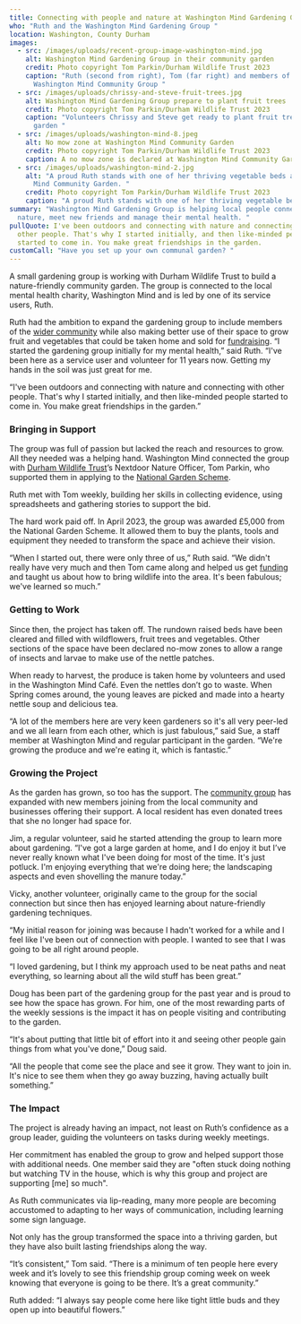 ```yaml
---
title: Connecting with people and nature at Washington Mind Gardening Group
who: "Ruth and the Washington Mind Gardening Group "
location: Washington, County Durham
images:
  - src: /images/uploads/recent-group-image-washington-mind.jpg
    alt: Washington Mind Gardening Group in their community garden
    credit: Photo copyright Tom Parkin/Durham Wildlife Trust 2023
    caption: "Ruth (second from right), Tom (far right) and members of the
      Washington Mind Community Group "
  - src: /images/uploads/chrissy-and-steve-fruit-trees.jpg
    alt: Washington Mind Gardening Group prepare to plant fruit trees
    credit: Photo copyright Tom Parkin/Durham Wildlife Trust 2023
    caption: "Volunteers Chrissy and Steve get ready to plant fruit trees in the
      garden "
  - src: /images/uploads/washington-mind-8.jpeg
    alt: No mow zone at Washington Mind Community Garden
    credit: Photo copyright Tom Parkin/Durham Wildlife Trust 2023
    caption: A no mow zone is declared at Washington Mind Community Garden
  - src: /images/uploads/washington-mind-2.jpg
    alt: "A proud Ruth stands with one of her thriving vegetable beds at Washington
      Mind Community Garden. "
    credit: Photo copyright Tom Parkin/Durham Wildlife Trust 2023
    caption: "A proud Ruth stands with one of her thriving vegetable beds "
summary: "Washington Mind Gardening Group is helping local people connect with
  nature, meet new friends and manage their mental health. "
pullQuote: I've been outdoors and connecting with nature and connecting with
  other people. That's why I started initially, and then like-minded people
  started to come in. You make great friendships in the garden.
customCall: "Have you set up your own communal garden? "
---
```

A small gardening group is working with Durham Wildlife Trust to build a nature-friendly community garden. The group is connected to the local mental health charity, Washington Mind and is led by one of its service users, Ruth. 

Ruth had the ambition to expand the gardening group to include members of the [wider community](https://nextdoornaturehub.org.uk/guides/reaching-people-in-your-community) while also making better use of their space to grow fruit and vegetables that could be taken home and sold for [fundraising](https://nextdoornaturehub.org.uk/guides/how-to-run-a-fundraising-event). 
“I started the gardening group initially for my mental health,” said Ruth. “I've been here as a service user and volunteer for 11 years now. Getting my hands in the soil was just great for me.

“I've been outdoors and connecting with nature and connecting with other people. That's why I started initially, and then like-minded people started to come in. You make great friendships in the garden.”

### Bringing in Support

The group was full of passion but lacked the reach and resources to grow. All they needed was a helping hand. Washington Mind connected the group with [Durham Wildlife Trust](https://www.durhamwt.com/nextdoor-nature)’s Nextdoor Nature Officer, Tom Parkin, who supported them in applying to the [National Garden Scheme](https://ngs.org.uk/?gad_source=1&gclid=CjwKCAjww_iwBhApEiwAuG6ccPdYRnhGksfst-WFVnBaZgvbAzqjx3sEaNkFkMtEm90m6A0TkGLMWhoCFp4QAvD_BwE).

Ruth met with Tom weekly, building her skills in collecting evidence, using spreadsheets and gathering stories to support the bid. 

The hard work paid off. In April 2023, the group was awarded £5,000 from the National Garden Scheme. It allowed them to buy the plants, tools and equipment they needed to transform the space and achieve their vision. 

“When I started out, there were only three of us,” Ruth said. “We didn't really have very much and then Tom came along and helped us get [funding ](https://nextdoornaturehub.org.uk/guides/finding-funding)and taught us about how to bring wildlife into the area. It's been fabulous; we've learned so much.”

### Getting to Work

Since then, the project has taken off. The rundown raised beds have been cleared and filled with wildflowers, fruit trees and vegetables. Other sections of the space have been declared no-mow zones to allow a range of insects and larvae to make use of the nettle patches. 

When ready to harvest, the produce is taken home by volunteers and used in the Washington Mind Café. Even the nettles don’t go to waste. When Spring comes around, the young leaves are picked and made into a hearty nettle soup and delicious tea. 

“A lot of the members here are very keen gardeners so it's all very peer-led and we all learn from each other, which is just fabulous,” said Sue, a staff member at Washington Mind and regular participant in the garden. “We're growing the produce and we're eating it, which is fantastic.”

### Growing the Project

As the garden has grown, so too has the support. The [community group](https://nextdoornaturehub.org.uk/guides/setting-up-a-basic-community-group) has expanded with new members joining from the local community and businesses offering their support. A local resident has even donated trees that she no longer had space for.

Jim, a regular volunteer, said he started attending the group to learn more about gardening. “I've got a large garden at home, and I do enjoy it but I’ve never really known what I've been doing for most of the time. It's just potluck. I'm enjoying everything that we're doing here; the landscaping aspects and even shovelling the manure today.”

Vicky, another volunteer, originally came to the group for the social connection but since then has enjoyed learning about nature-friendly gardening techniques. 

“My initial reason for joining was because I hadn't worked for a while and I feel like I've been out of connection with people. I wanted to see that I was going to be all right around people.

“I loved gardening, but I think my approach used to be neat paths and neat everything, so learning about all the wild stuff has been great.”

Doug has been part of the gardening group for the past year and is proud to see how the space has grown. For him, one of the most rewarding parts of the weekly sessions is the impact it has on people visiting and contributing to the garden.

“It's about putting that little bit of effort into it and seeing other people gain things from what you've done,” Doug said. 

“All the people that come see the place and see it grow. They want to join in. It's nice to see them when they go away buzzing, having actually built something.”

### The Impact

The project is already having an impact, not least on Ruth’s confidence as a group leader, guiding the volunteers on tasks during weekly meetings.

Her commitment has enabled the group to grow and helped support those with additional needs. One member said they are "often stuck doing nothing but watching TV in the house, which is why this group and project are supporting \[me] so much". 

As Ruth communicates via lip-reading, many more people are becoming accustomed to adapting to her ways of communication, including learning some sign language. 

Not only has the group transformed the space into a thriving garden, but they have also built lasting friendships along the way. 

“It’s consistent,” Tom said. “There is a minimum of ten people here every week and it’s lovely to see this friendship group coming week on week knowing that everyone is going to be there. It’s a great community.” 

Ruth added: “I always say people come here like tight little buds and they open up into beautiful flowers.”